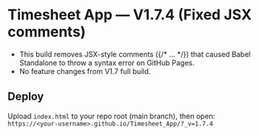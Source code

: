 # Timesheet App — V1.7.4 (Fixed JSX comments)

- This build removes JSX-style comments ({/* ... */}) that caused Babel Standalone to throw a syntax error on GitHub Pages.
- No feature changes from V1.7 full build.

## Deploy
Upload `index.html` to your repo root (main branch), then open:
`https://<your-username>.github.io/Timesheet_App/?_v=1.7.4`
